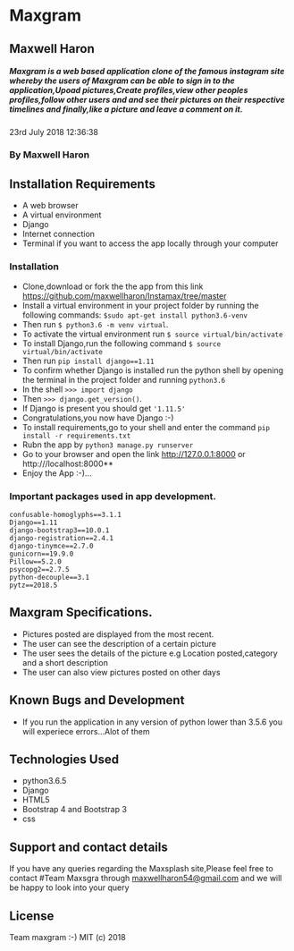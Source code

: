 # Maxgram
## Maxwell Haron
#####  Maxgram is a web based application clone of the famous instagram site whereby the users of Maxgram can be able to sign in to the application,Upoad pictures,Create profiles,view other peoples profiles,follow other users and and see their pictures on their respective timelines and finally,like a picture and leave a comment on it.
 23rd July 2018 12:36:38
### By **Maxwell Haron**
## Installation Requirements
* A web browser
* A virtual environment
* Django
* Internet connection
* Terminal if you want to access the app locally through your computer

####
### Installation
* Clone,download or fork the the app from this link https://github.com/maxwellharon/Instamax/tree/master
* Install a virtual environment in your project folder by running the following commands: `$sudo apt-get install python3.6-venv`
* Then run  `$ python3.6 -m venv virtual`.
* To activate the virtual environment run `$ source virtual/bin/activate`
* To install Django,run the following command `$ source virtual/bin/activate`
* Then run `pip install django==1.11`
* To confirm whether Django is installed run the python shell by opening the terminal in the project folder and running `python3.6`
* In the shell `>>> import django`
* Then `>>> django.get_version()`.
* If Django is present you should get `'1.11.5'`
* Congratulations,you now have Django :-)
* To install requirements,go to your shell and enter the command
 `pip install -r requirements.txt`
* Rubn the app by `python3 manage.py runserver`
* Go to your browser and open the link http://127.0.0.1:8000 or http:///localhost:8000**
* Enjoy the App :-)...

### Important packages used in app development.

```
confusable-homoglyphs==3.1.1
Django==1.11
django-bootstrap3==10.0.1
django-registration==2.4.1
django-tinymce==2.7.0
gunicorn==19.9.0
Pillow==5.2.0
psycopg2==2.7.5
python-decouple==3.1
pytz==2018.5
```

## Maxgram Specifications.

+ Pictures posted are displayed from the most recent.
+ The user can see the description of a certain picture
+ The user sees the details of the picture e.g Location posted,category and a short description
+ The user can also view pictures posted on other days

## Known Bugs and Development
* If you run the application in any version of python lower than 3.5.6 you will experiece errors...Alot of them
## Technologies Used
* python3.6.5
* Django
* HTML5
* Bootstrap 4 and Bootstrap 3
* css


## Support and contact details
If you have any queries regarding the Maxsplash site,Please feel free to contact #Team Maxsgra through maxwellharon54@gmail.com and we will be happy to look into your query

## License
Team maxgram :-)
MIT (c) 2018

